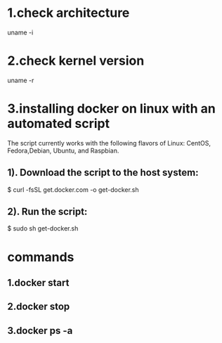 # 1.check architecture
uname -i
# 2.check kernel version
uname -r
# 3.installing docker on linux with an automated script
The script currently works with the following flavors of Linux: CentOS, Fedora,Debian, Ubuntu, and Raspbian.
## 1). Download the script to the host system:
$ curl -fsSL get.docker.com -o get-docker.sh
## 2). Run the script:
$ sudo sh get-docker.sh
# commands
## 1.docker start 
## 2.docker stop
## 3.docker ps -a


